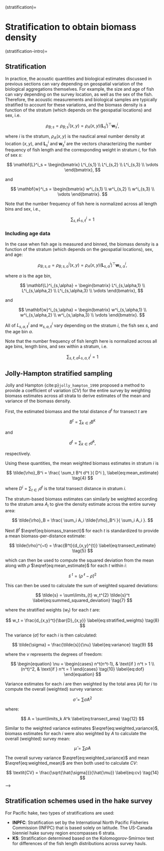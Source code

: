 (stratification)=
# Stratification to obtain biomass density


(stratification-intro)=
## Stratification
In practice, the acoustic quantities and biological estimates discussed in previous sections can vary depending on geospatial variation of the biological aggregations themselves. For example, the size and age of fish can vary depending on the survey location, as well as the sex of the fish. Therefore, the acoustic measurements and biological samples are typically stratified to account for these variations, and the biomass density is a function of the stratum (which depends on the geospatial locations) and sex, i.e.

$$
\rho_{B; s} = \rho^i_{B; s}(x,y) = \rho_A(x,y) (\mathbf{L}^i_s)^\top \mathbf{w}^i_s,
$$

where $i$ is the stratum, $\rho_A(x,y)$ is the nautical areal number density at location $(x, y)$, and $\mathbf{L}^i_s$ and $\mathbf{w}^i_s$ are the vectors characterizing the number frequency of fish length and the corresponding weight in stratum $i$, for fish of sex $s$:

$$
\mathbf{L}^i_s = \begin{bmatrix}
L^i_{s,1} \\
L^i_{s,2} \\
L^i_{s,3} \\
\vdots
\end{bmatrix},
$$

and

$$
\mathbf{w}^i_s = \begin{bmatrix}
w^i_{s,1} \\
w^i_{s,2} \\
w^i_{s,3} \\
\vdots
\end{bmatrix}.
$$


Note that the number frequency of fish here is normalized across all length bins and sex, i.e., 

$$
\sum_{s,\ell} L^i_{s,\ell} = 1
$$


### Including age data
In the case when fish age is measured and binned, the biomass density is a function of the stratum (which depends on the geospatial locations), sex, and age:

$$
\rho_{B; s,\alpha} = \rho^i_{B; s,\alpha}(x,y) = \rho_A(x,y) (\mathbf{L}^i_{s,\alpha})^\top \mathbf{w}^i_{s,\alpha},
$$

where $\alpha$ is the age bin,

$$
\mathbf{L}^i_{s,\alpha} = \begin{bmatrix}
L^i_{s,\alpha,1} \\
L^i_{s,\alpha,2} \\
L^i_{s,\alpha,3} \\
\vdots
\end{bmatrix},
$$

and 

$$
\mathbf{w}^i_{s,\alpha} = \begin{bmatrix}
w^i_{s,\alpha,1} \\
w^i_{s,\alpha,2} \\
w^i_{s,\alpha,3} \\
\vdots
\end{bmatrix}.
$$

All of $L^i_{s,\alpha,\ell}$ and $w^i_{s,\alpha,\ell}$ vary depending on the stratum $i$, the fish sex $s$, and the age bin $\alpha$.


Note that the number frequency of fish length here is normalized across all age bins, length bins, and sex within a stratum, i.e.

$$
\sum_{s,\ell,\alpha} L^i_{s,\alpha,\ell} = 1
$$




## Jolly-Hampton stratified sampling 
Jolly and Hampton {cite:p}`jolly_hampton_1990` proposed a method to provide a coefficient of variation ($\textit{CV}$) for the entire survey by weighting biomass estimates across all strata to derive estimates of the mean and variance of the biomass density. 

First, the estimated biomass and the total distance $d^t$ for transect $t$ are

$$ 
B^t = \sum_{k \in t} B^k
\label{eq:biomass_transect} \tag{1}
$$

and

$$ 
d^t = \sum_{k \in t} d^k,
\label{eq:distance_transect} \tag{2}
$$

respectively.

Using these quantities, the mean weighted biomass estimates in stratum $i$ is

$$ 
\tilde{\rho}_B^i = 
    \frac{ \sum_t B^t d^t }{ D^i },
\label{eq:mean_estimate} \tag{4}
$$

where $D^i = \sum_{t \in i} d^t$ is the total transect distance in stratum $i$.

The stratum-based biomass estimates can similarly be weighted according to the stratum area $A_i$ to give the density estimate across the entire survey area:

$$
\tilde{\rho}_B = \frac{ \sum_i A_i \tilde{\rho}_B^i }{ \sum_i A_i }.
$$



Next $B^t$ $\eqref{eq:biomass_transect}$ for each $t$ is standardized to provide a mean biomass-per-distance estimate:

$$ 
\tilde{\rho}^{~t} = 
    \frac{B^t}{d_{x,y}^{t}}
\label{eq:transect_estimate} \tag{5}
$$

which can then be used to compute the squared deviation from the mean along with $\tilde{\rho}$ $\eqref{eq:mean_estimate}$ for each $t$ within $i$:

$$
\tilde{s}^{~t} =
    (\tilde{\rho}^{~t} - \tilde{\rho})^2
\label{eq:squared_deviation} \tag{6}
$$

This can then be used to calculate the sum of weighted squared deviations:

$$
\tilde{s} =
    \sum\limits_{t} w_t^{2} \tilde{s}^t
\label{eq:summed_squared_deviation} \tag{7}
$$

where the stratified weights ($w_t$) for each $t$ are:

$$
w_t = 
    \frac{d_{x,y}^t}{\bar{D}_{x,y}}
\label{eq:stratified_weights} \tag{8}
$$

The variance ($\tilde{\sigma}$) for each $i$ is then calculated:

$$
\tilde{\sigma} =
    \frac{\tilde{s}}{\nu}
\label{eq:variance} \tag{9}
$$

where the $\nu$ represents the degrees of freedom:

$$
\begin{equation}
\nu =
    \begin{cases}
        n^t(n^t-1), & \text{if } n^t > 1 \\
        (n^t)^2, & \text{if } n^t = 1
    \end{cases}
\tag{10} \label{eq:dof} 
\end{equation}
$$

Variance estimates for each $i$ are then weighted by the total area ($A$) for $i$ to compute the overall (weighted) survey variance:

$$
\hat{\sigma} = 
    \sum\tilde{\sigma} A^2
\label{eq:weighted_variance} \tag{11}
$$

where:

$$
A =
    \sum\limits_k A^k
\label{eq:transect_area} \tag{12}
$$

Similar to the weighted variance estimates $\eqref{eq:weighted_variance}$, biomass estimates for each $i$ were also weighted by $A$ to calculate the overall (weighted) survey mean:

$$
\hat{\mu} =
    \sum \tilde{\rho} A
\label{eq:weighted_mean} \tag{13}
$$

The overall survey variance $\eqref{eq:weighted_variance}$ and mean $\eqref{eq:weighted_mean}$ are then both used to calculate $\textit{CV}$:

$$
\textit{CV} =
    \frac{\sqrt{\hat{\sigma}}}{\hat{\mu}}
\label{eq:cv} \tag{14}
$$ -->

## Stratification schemes used in the hake survey
For Pacific hake, two types of stratifications are used:

- **INPFC**: Stratification set by the International North Pacific Fisheries Commission (INFPC) that is based solely on latitude. The US-Canada bienniel hake survey region encompasses 6 strata.
- **KS**: Stratification determined based on the Kolomogorov-Smirnov test for differences of the fish length distributions across survey hauls.
